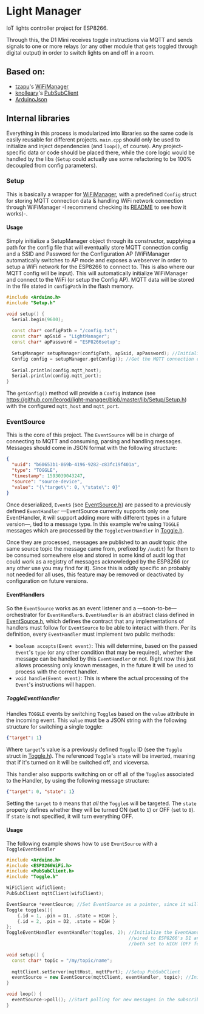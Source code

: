 # Light Manager
IoT lights controller project for ESP8266.

Through this, the D1 Mini receives toggle instructions via MQTT and sends signals to one or more relays (or any other module that gets toggled through digital output) in order to switch lights on and off in a room.

## Based on:
* [tzapu](https://github.com/tzapu/)'s [WiFiManager](https://github.com/tzapu/WiFiManager)
* [knolleary](https://github.com/knolleary)'s [PubSubClient](https://github.com/knolleary/pubsubclient)
* [ArduinoJson](https://arduinojson.org/)

## Internal libraries
Everything in this process is modularized into libraries so the same code is easily reusable for different projects.
`main.cpp` should only be used to initialize and inject dependencies (and `loop()`, of course). Any project-specific data or code should be placed there, while the core logic would be handled by the libs (`Setup` could actually use some refactoring to be 100% decoupled from config parameters).

### Setup
This is basically a wrapper for [WiFiManager](https://github.com/tzapu/WiFiManager), with a predefined `Config` struct for storing MQTT connection data & handling WiFi network connection through WiFiManager -I recommend checking its [README](https://github.com/tzapu/WiFiManager/blob/master/README.md) to see how it works)-.
#### Usage
Simply initialize a SetupManager object through its constructor, supplying a path for the config file that will eventually store MQTT connection config and a SSID and Password for the Configuration AP (WiFiManager automatically switches to AP mode and exposes a webserver in order to setup a WiFi network for the ESP8266 to connect to. This is also where our MQTT config will be input).
This will automatically initialize WiFiManager and connect to the WiFi (or setup the Config AP).
MQTT data will be stored in the file stated in `configPath` in the flash memory.

```cpp
#include <Arduino.h>
#include "Setup.h"

void setup() {
  Serial.begin(9600);
  
  const char* configPath = "/config.txt";
  const char* apSsid = "LightManager";
  const char* apPassword = "ESP8266setup";
  
  SetupManager setupManager(configPath, apSsid, apPassword); //Initialize the setup manager with predefined config
  Config config = setupManager.getConfig(); //Get the MQTT connection config 
  
  Serial.println(config.mqtt_host);
  Serial.println(config.mqtt_port);
}
```

The `getConfig()` method will provide a `Config` instance (see https://github.com/leorod/light-manager/blob/master/lib/Setup/Setup.h) with the configured `mqtt_host` and `mqtt_port`.

### EventSource
This is the core of this project. The `EventSource` will be in charge of connecting to MQTT and consuming, parsing and handling messages.
Messages should come in JSON format with the following structure:
```json
{
  "uuid": "b60653b1-869b-4196-9282-c83fc19f401a",
  "type": "TOGGLE",
  "timestamp": 1593039043247,
  "source": "source-device",
  "value": "{\"target\": 0, \"state\": 0}"
}
```

Once deserialized, `Event`s (see [EventSource.h](https://github.com/leorod/light-manager/blob/master/lib/EventSource/EventSource.h)) are passed to a previously defined `EventHandler` &mdash;EventSource currently supports only one EventHandler, it will support adding more with different types in a future version&mdash;, tied to a message type. In this example we're using `TOGGLE` messages which are processed by the `ToggleEventHandler` in [Toggle.h](https://github.com/leorod/light-manager/blob/master/lib/EventSource/Toggle.h).

Once they are processed, messages are published to an *audit* topic (the same source topic the message came from, prefixed by `/audit`) for them to be consumed somewhere else and stored in some kind of audit log that could work as a registry of messages acknowledged by the ESP8266 (or any other use you may find for it). Since this is oddly specific an probably not needed for all uses, this feature may be removed or deactivated by configuration on future versions.

#### EventHandlers
So the `EventSource` works as an event listener and a &mdash;soon-to-be&mdash; orchestrator for `EventHandler`s.
`EventHandler` is an abstract class defined in [EventSource.h](https://github.com/leorod/light-manager/blob/master/lib/EventSource/EventSource.h), which defines the contract that any implementations of handlers must follow for `EventSource` to be able to interact with them.
Per its definition, every `EventHandler` must implement two public methods:
* `boolean accepts(Event event)`: This will determine, based on the passed `Event`'s `type` (or any other condition that may be required), whether the message can be handled by this `EventHandler` or not. Right now this just allows processing only known messages, in the future it will be used to process with the correct handler. 
* `void handle(Event event)`: This is where the actual processing of the `Event`'s instructions will happen.

##### ToggleEventHandler
Handles `TOGGLE` events by switching `Toggle`s based on the `value` attribute in the incoming event. This `value` must be a JSON string with the following structure for switching a single toggle:
```json
{"target": 1}
```
Where `target`'s value is a previously defined `Toggle` ID (see the `Toggle` struct in [Toggle.h](https://github.com/leorod/light-manager/blob/master/lib/EventSource/Toggle.h)). The referenced `Toggle`'s `state` will be inverted, meaning that if it's turned on it will be switched off, and viceversa.

This handler also supports switching on or off all of the `Toggle`s associated to the Handler, by using the following message structure:
```json
{"target": 0, "state": 1}
```
Setting the `target` to `0` means that *all* the `Toggle`s will be targeted.
The `state` property defines whether they will be turned ON (set to `1`) or OFF (set to `0`). If `state` is not specified, it will turn everything OFF.

#### Usage
The following example shows how to use `EventSource` with a `ToggleEventHandler`
```cpp
#include <Arduino.h>
#include <ESP8266WiFi.h>
#include <PubSubClient.h>
#include "Toggle.h"

WiFiClient wifiClient;
PubSubClient mqttClient(wifiClient);

EventSource *eventSource; //Set EventSource as a pointer, since it will be initialized in setup() once the MQTT config is ready.
Toggle toggles[]{
    {.id = 1, .pin = D1, .state = HIGH },
    {.id = 2, .pin = D2, .state = HIGH }
};
ToggleEventHandler eventHandler(toggles, 2); //Initialize the EventHandler with two toggles, 
                                             //wired to ESP8266's D1 and D2 pins, with internal IDs 1 and 2 respectively
                                             //both set to HIGH (OFF for my Relay module) by default

void setup() {
  const char* topic = "/my/topic/name";
  
  mqttClient.setServer(mqttHost, mqttPort); //Setup PubSubClient
  eventSource = new EventSource(mqttClient, eventHandler, topic); //Initialize EventSource
}

void loop() {
  eventSource->poll(); //Start polling for new messages in the subscribed topic.
}
```
